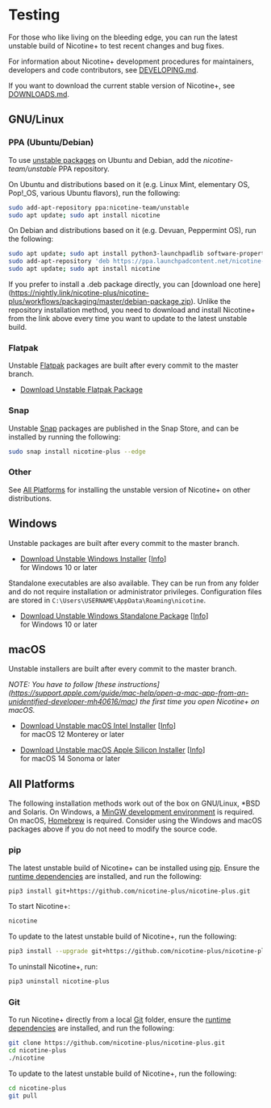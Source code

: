 # Testing

For those who like living on the bleeding edge, you can run the latest unstable
build of Nicotine+ to test recent changes and bug fixes.

For information about Nicotine+ development procedures for maintainers,
developers and code contributors, see [DEVELOPING.md](DEVELOPING.md).

If you want to download the current stable version of Nicotine+, see
[DOWNLOADS.md](DOWNLOADS.md).


## GNU/Linux

### PPA (Ubuntu/Debian)

To use [unstable packages](https://launchpad.net/~nicotine-team/+archive/ubuntu/unstable)
on Ubuntu and Debian, add the *nicotine-team/unstable* PPA repository.

On Ubuntu and distributions based on it (e.g. Linux Mint, elementary OS,
Pop!_OS, various Ubuntu flavors), run the following:

```sh
sudo add-apt-repository ppa:nicotine-team/unstable
sudo apt update; sudo apt install nicotine
```

On Debian and distributions based on it (e.g. Devuan, Peppermint OS), run the
following:

```sh
sudo apt update; sudo apt install python3-launchpadlib software-properties-common
sudo add-apt-repository 'deb https://ppa.launchpadcontent.net/nicotine-team/unstable/ubuntu jammy main'
sudo apt update; sudo apt install nicotine
```

If you prefer to install a .deb package directly, you can [download one here]
(https://nightly.link/nicotine-plus/nicotine-plus/workflows/packaging/master/debian-package.zip).
Unlike the repository installation method, you need to download and install
Nicotine+ from the link above every time you want to update to the latest
unstable build.

### Flatpak

Unstable [Flatpak](https://www.flatpak.org/setup/) packages are built after
every commit to the master branch.

- [Download Unstable Flatpak Package](https://nightly.link/nicotine-plus/nicotine-plus/workflows/packaging/master/flatpak-package-x86_64.zip)

### Snap

Unstable [Snap](https://snapcraft.io/docs/installing-snapd) packages are
published in the Snap Store, and can be installed by running the following:

```sh
sudo snap install nicotine-plus --edge
```

### Other

See [All Platforms](#all-platforms) for installing the unstable version of
Nicotine+ on other distributions.


## Windows

Unstable packages are built after every commit to the master branch.

 - [Download Unstable Windows Installer](https://nightly.link/nicotine-plus/nicotine-plus/workflows/packaging/master/windows-x86_64-installer.zip) [[Info](https://nightly.link/nicotine-plus/nicotine-plus/workflows/packaging/master/windows-x86_64-installer)]  
   for Windows 10 or later

Standalone executables are also available. They can be run from any folder and
do not require installation or administrator privileges. Configuration files
are stored in `C:\Users\USERNAME\AppData\Roaming\nicotine`.

 - [Download Unstable Windows Standalone Package](https://nightly.link/nicotine-plus/nicotine-plus/workflows/packaging/master/windows-x86_64-package.zip) [[Info](https://nightly.link/nicotine-plus/nicotine-plus/workflows/packaging/master/windows-x86_64-package)]  
   for Windows 10 or later

## macOS

Unstable installers are built after every commit to the master branch.

*NOTE: You have to follow [these instructions]
(https://support.apple.com/guide/mac-help/open-a-mac-app-from-an-unidentified-developer-mh40616/mac)
the first time you open Nicotine+ on macOS.*

 - [Download Unstable macOS Intel Installer](https://nightly.link/nicotine-plus/nicotine-plus/workflows/packaging/master/macos-x86_64-installer.zip) [[Info](https://nightly.link/nicotine-plus/nicotine-plus/workflows/packaging/master/macos-x86_64-installer)]  
   for macOS 12 Monterey or later

 - [Download Unstable macOS Apple Silicon Installer](https://nightly.link/nicotine-plus/nicotine-plus/workflows/packaging/master/macos-arm64-installer.zip) [[Info](https://nightly.link/nicotine-plus/nicotine-plus/workflows/packaging/master/macos-arm64-installer)]  
   for macOS 14 Sonoma or later


## All Platforms

The following installation methods work out of the box on GNU/Linux, *BSD and
Solaris. On Windows, a [MinGW development environment](PACKAGING.md#windows) is
required. On macOS, [Homebrew](PACKAGING.md#macos) is required. Consider using
the Windows and macOS packages above if you do not need to modify the source
code.

### pip

The latest unstable build of Nicotine+ can be installed using
[pip](https://pip.pypa.io/). Ensure the [runtime dependencies](DEPENDENCIES.md)
are installed, and run the following:

```sh
pip3 install git+https://github.com/nicotine-plus/nicotine-plus.git
```

To start Nicotine+:

```sh
nicotine
```

To update to the latest unstable build of Nicotine+, run the following:

```sh
pip3 install --upgrade git+https://github.com/nicotine-plus/nicotine-plus.git
```

To uninstall Nicotine+, run:

```sh
pip3 uninstall nicotine-plus
```

### Git

To run Nicotine+ directly from a local [Git](https://git-scm.com/) folder,
ensure the [runtime dependencies](DEPENDENCIES.md) are installed, and run the
following:

```sh
git clone https://github.com/nicotine-plus/nicotine-plus.git
cd nicotine-plus
./nicotine
```

To update to the latest unstable build of Nicotine+, run the following:

```sh
cd nicotine-plus
git pull
```
